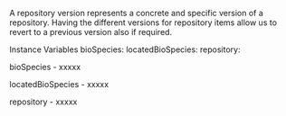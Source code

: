 A repository version represents a concrete and specific version of a repository. Having the different versions for repository items allow us to revert to a previous version also if required. 

Instance Variables
	bioSpecies:			<Collection>
	locatedBioSpecies:		<Collection>
	repository:			<BioPopRepository>

bioSpecies
	- xxxxx

locatedBioSpecies
	- xxxxx

repository
	- xxxxx
